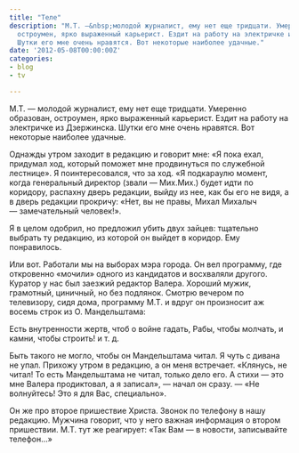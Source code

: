 ```yaml
---
title: "Теле"
description: "М.Т. —&nbsp;молодой журналист, ему нет еще тридцати. Умеренно образован,
  остроумен, ярко выраженный карьерист. Ездит на работу на электричке из Дзержинска.
  Шутки его мне очень нравятся. Вот некоторые наиболее удачные."
date: '2012-05-08T00:00:00Z'
categories:
- blog
- tv

---
```

М.Т. —&nbsp;молодой журналист, ему нет еще тридцати. Умеренно образован, остроумен, ярко выраженный карьерист. Ездит на работу на электричке из Дзержинска. Шутки его мне очень нравятся. Вот некоторые наиболее удачные.

Однажды  утром заходит в редакцию и говорит мне: «Я пока ехал, придумал ход, который поможет мне продвинуться по служебной лестнице». Я поинтересовался, что за ход. «Я подкараулю момент, когда генеральный директор (звали —&nbsp;Мих.Мих.) будет идти по коридору, распахну дверь редакции, выйду из нее, как бы его не видя, а в дверь редакции прокричу: «Нет, вы не правы, Михал Михалыч —&nbsp;замечательный человек!».

Я в целом одобрил, но предложил убить двух зайцев: тщательно выбрать ту редакцию, из которой он выйдет в коридор. Ему понравилось.

Или вот. Работали мы на выборах мэра города. Он вел программу, где откровенно «мочили» одного из кандидатов и восхваляли другого. Куратор у нас был заезжий редактор Валера. Хороший мужик, грамотный, циничный, но без подлянок. Смотрю вечером по телевизору, сидя дома, программу М.Т. и вдруг он произносит аж восемь строк из О. Мандельштама:

Есть внутренности жертв, чтоб о войне гадать,
Рабы, чтобы молчать, и камни, чтобы строить! и т. д.

Быть такого не могло, чтобы он Мандельштама читал. Я чуть с дивана не упал. Прихожу утром в редакцию, а он меня встречает. «Клянусь, не читал! То есть Мандельштама не читал, только дело его. А стихи —&nbsp;это мне Валера продиктовал, а я записал», —&nbsp;начал он сразу. —&nbsp;«Не волнуйтесь! Это я для Вас, специально».

Он же про второе пришествие Христа. Звонок по телефону в нашу редакцию. Мужчина говорит, что у него важная информация о втором пришествии. М.Т. тут же реагирует: «Так Вам —&nbsp;в новости, записывайте телефон…»
